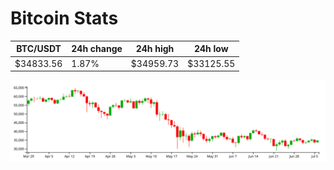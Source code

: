 # Bitcoin Stats

BTC/USDT|24h change|24h high|24h low|
|---|---|---|---|
|$34833.56|1.87%|$34959.73|$33125.55|

<img src="./chart.svg">
